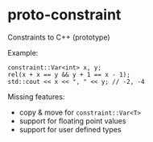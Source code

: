 proto-constraint
================

Constraints to C++ (prototype)

Example:

    constraint::Var<int> x, y;
    rel(x + x == y && y + 1 == x - 1);
    std::cout << x << ", " << y; // -2, -4

Missing features:

- copy & move for `constraint::Var<T>`
- support for floating point values
- support for user defined types
